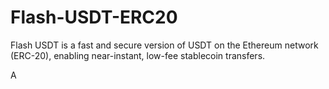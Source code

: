 # Flash-USDT-ERC20
Flash USDT is a fast and secure version of USDT on the Ethereum network (ERC-20), enabling near-instant, low-fee stablecoin transfers.

A